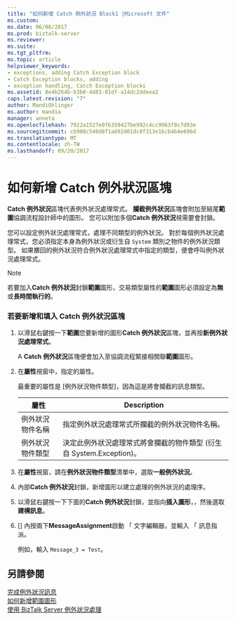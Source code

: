 ```yaml
---
title: "如何新增 Catch 例外狀況 Block1 |Microsoft 文件"
ms.custom: 
ms.date: 06/08/2017
ms.prod: biztalk-server
ms.reviewer: 
ms.suite: 
ms.tgt_pltfrm: 
ms.topic: article
helpviewer_keywords:
- exceptions, adding Catch Exception block
- Catch Exception blocks, adding
- exception handling, Catch Exception blocks
ms.assetid: 8e4b264b-b3b0-4d83-81df-a14dc2ddeea2
caps.latest.revision: "7"
author: MandiOhlinger
ms.author: mandia
manager: anneta
ms.openlocfilehash: 7922a1527e0f6359427be992c4cc9963f8c7d93e
ms.sourcegitcommit: cb908c540d8f1a692d01dc8f313e16cb4b4e696d
ms.translationtype: MT
ms.contentlocale: zh-TW
ms.lasthandoff: 09/20/2017
---
```

# <a name="how-to-add-a-catch-exception-block"></a>如何新增 Catch 例外狀況區塊
**Catch 例外狀況**區塊代表例外狀況處理常式。 **攔截例外狀況**區塊會附加至結尾**範圍**協調流程設計師中的圖形。 您可以附加多個**Catch 例外狀況**視需要會封鎖。  
  
 您可以設定例外狀況處理常式，處理不同類型的例外狀況。 對於每個例外狀況處理常式，您必須指定本身為例外狀況或衍生自 `System` 類別之物件的例外狀況類型。 如果擲回的例外狀況符合例外狀況處理常式中指定的類型，便會呼叫例外狀況處理常式。  
  
> [!NOTE]
>  若要加入**Catch 例外狀況**封鎖**範圍**圖形，交易類型屬性的**範圍**圖形必須設定為**無**或**長時間執行的**。  
  
### <a name="to-add-and-populate-a-catch-exception-block"></a>若要新增和填入 Catch 例外狀況區塊  
  
1.  以滑鼠右鍵按一下**範圍**您要新增的圖形**Catch 例外狀況**區塊，並再按**新例外狀況處理常式**。  
  
     A **Catch 例外狀況**區塊便會加入至協調流程緊接相關聯**範圍**圖形。  
  
2.  在**屬性**視窗中，指定的屬性。  
  
     最重要的屬性是 [例外狀況物件類型]，因為這是將會攔截的訊息類型。  
  
    |屬性|Description|  
    |--------------|-----------------|  
    |例外狀況物件名稱|指定例外狀況處理常式所攔截的例外狀況物件名稱。|  
    |例外狀況物件類型|決定此例外狀況處理常式將會攔截的物件類型 (衍生自 System.Exception)。|  
  
3.  在**屬性**視窗，請在**例外狀況物件類型**清單中，選取**一般例外狀況**。  
  
4.  內部**Catch 例外狀況**封鎖，新增圖形以建立處理的例外狀況的處理序。  
  
5.  以滑鼠右鍵按一下下面的**Catch 例外狀況**封鎖，並指向**插入圖形**，，然後選取 **建構訊息**。  
  
6.  [] 內按兩下**MessageAssignment**啟動 「 文字編輯器，並輸入 「 訊息指派。  
  
     例如，輸入 `Message_3 = Test`。  
  
## <a name="see-also"></a>另請參閱  
 [完成例外狀況訊息](../core/completing-the-exception-message5.md)   
 [如何新增範圍圖形](../core/how-to-add-a-scope-shape2.md)   
 [使用 BizTalk Server 例外狀況處理](../core/using-biztalk-server-exception-handling3.md)